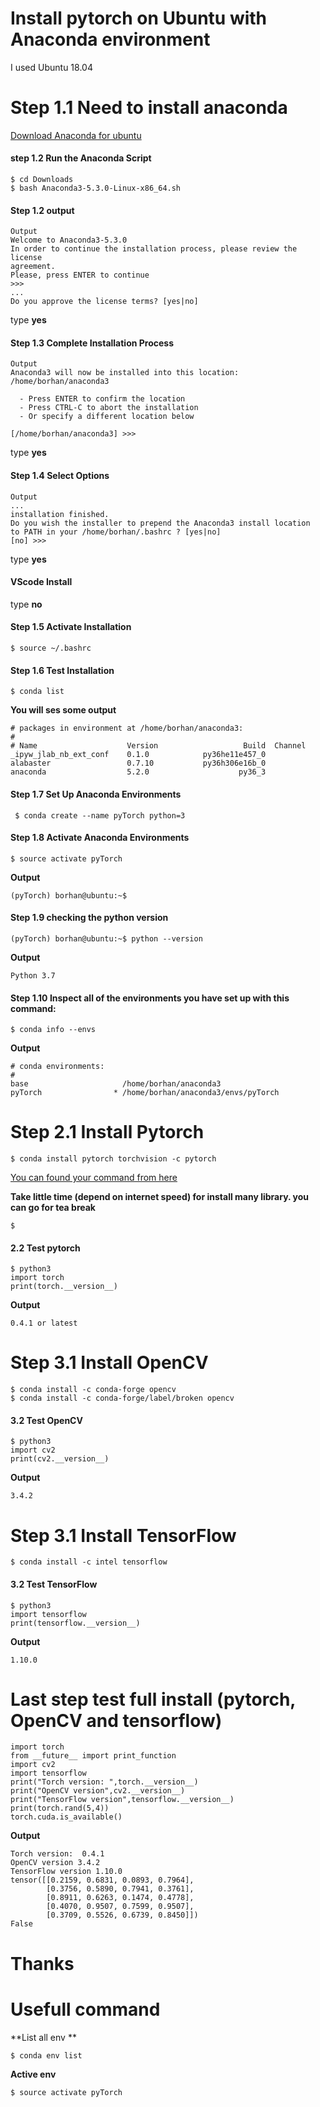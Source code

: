 # Install pytorch on Ubuntu with Anaconda environment 
 I used Ubuntu 18.04
# Step 1.1 Need to install anaconda 
[Download Anaconda for ubuntu](https://www.anaconda.com/download/)
    
#### step 1.2 Run the Anaconda Script
    $ cd Downloads    
    $ bash Anaconda3-5.3.0-Linux-x86_64.sh
#### Step 1.2 output
 
    Output
    Welcome to Anaconda3-5.3.0
    In order to continue the installation process, please review the license
    agreement.
    Please, press ENTER to continue
    >>>
    ...
    Do you approve the license terms? [yes|no]
type **yes**
#### Step 1.3 Complete Installation Process
    Output
    Anaconda3 will now be installed into this location:
    /home/borhan/anaconda3
    
      - Press ENTER to confirm the location
      - Press CTRL-C to abort the installation
      - Or specify a different location below
    
    [/home/borhan/anaconda3] >>>
type **yes**    
#### Step 1.4 Select Options
    Output
    ...
    installation finished.
    Do you wish the installer to prepend the Anaconda3 install location
    to PATH in your /home/borhan/.bashrc ? [yes|no]
    [no] >>>
type **yes** 
#### VScode Install
type **no**

#### Step 1.5 Activate Installation
    $ source ~/.bashrc
#### Step 1.6 Test Installation
    $ conda list   
**You will ses some output** 

    # packages in environment at /home/borhan/anaconda3:
    #
    # Name                    Version                   Build  Channel
    _ipyw_jlab_nb_ext_conf    0.1.0            py36he11e457_0  
    alabaster                 0.7.10           py36h306e16b_0  
    anaconda                  5.2.0                    py36_3 
#### Step 1.7 Set Up Anaconda Environments       
     $ conda create --name pyTorch python=3
#### Step 1.8 Activate Anaconda Environments
    $ source activate pyTorch    
**Output**

    (pyTorch) borhan@ubuntu:~$     
#### Step 1.9 checking the python version

    (pyTorch) borhan@ubuntu:~$ python --version
**Output**

    Python 3.7
#### Step 1.10  Inspect all of the environments you have set up with this command:
    $ conda info --envs
    
**Output**

    # conda environments:
    #
    base                     /home/borhan/anaconda3
    pyTorch                * /home/borhan/anaconda3/envs/pyTorch      
    
# Step 2.1 Install Pytorch

    $ conda install pytorch torchvision -c pytorch
[You can found your command from here](https://pytorch.org/get-started/locally/)    
    
**Take little time (depend on internet speed) for install many library. you can go for tea break**
 
 
    $
                    
 #### 2.2 Test pytorch
    $ python3
    import torch
    print(torch.__version__)
**Output**

    0.4.1 or latest 
# Step 3.1 Install OpenCV    
    $ conda install -c conda-forge opencv 
    $ conda install -c conda-forge/label/broken opencv
#### 3.2  Test OpenCV  
    $ python3
    import cv2
    print(cv2.__version__) 
**Output**
    
    3.4.2    
# Step 3.1 Install TensorFlow
    $ conda install -c intel tensorflow
    
#### 3.2  Test TensorFlow
    $ python3
    import tensorflow
    print(tensorflow.__version__) 
**Output**
    
    1.10.0    
    
# Last step test full install (pytorch, OpenCV and tensorflow)
    import torch
    from __future__ import print_function
    import cv2
    import tensorflow
    print("Torch version: ",torch.__version__)
    print("OpenCV version",cv2.__version__)
    print("TensorFlow version",tensorflow.__version__)
    print(torch.rand(5,4))
    torch.cuda.is_available()   
**Output**
    
    Torch version:  0.4.1
    OpenCV version 3.4.2
    TensorFlow version 1.10.0
    tensor([[0.2159, 0.6831, 0.0893, 0.7964],
            [0.3756, 0.5890, 0.7941, 0.3761],
            [0.8911, 0.6263, 0.1474, 0.4778],
            [0.4070, 0.9507, 0.7599, 0.9507],
            [0.3709, 0.5526, 0.6739, 0.8450]])
    False
    
# Thanks         
# Usefull command
**List all env **

    $ conda env list
**Active env**
    
    $ source activate pyTorch    
